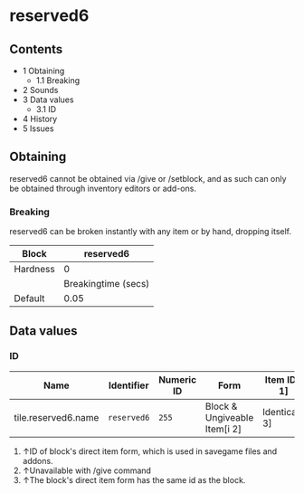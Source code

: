 # reserved6


## Contents
- 1 Obtaining
	- 1.1 Breaking
- 2 Sounds
- 3 Data values
	- 3.1 ID
- 4 History
- 5 Issues

## Obtaining
reserved6 cannot be obtained via /give or /setblock, and as such can only be obtained through inventory editors or add-ons.

### Breaking
reserved6 can be broken instantly with any item or by hand, dropping itself.

| Block    | reserved6           |
|----------|---------------------|
| Hardness | 0                   |
|          | Breakingtime (secs) |
| Default  | 0.05                |

## Data values
### ID
| Name                | Identifier  | Numeric ID | Form                         | Item ID[i 1]   | Translation key |
|---------------------|-------------|------------|------------------------------|----------------|-----------------|
| tile.reserved6.name | `reserved6` | `255`      | Block & Ungiveable Item[i 2] | Identical[i 3] | —               |

1. ↑ID of block's direct item form, which is used in savegame files and addons.
2. ↑Unavailable with /give command
3. ↑The block's direct item form has the same id as the block.


